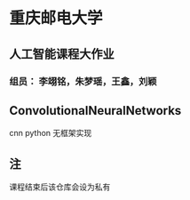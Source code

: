 # 重庆邮电大学
## 人工智能课程大作业
### 组员： 李翊铭，朱梦瑶，王鑫，刘颖
## ConvolutionalNeuralNetworks
cnn python 无框架实现
## 注
课程结束后该仓库会设为私有
